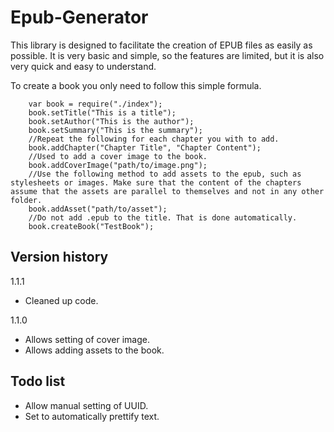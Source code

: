 Epub-Generator
==============

This library is designed to facilitate the creation of EPUB files as easily as possible. It is very basic and simple, so the features are limited, but it is also very quick and easy to understand.

To create a book you only need to follow this simple formula.

        var book = require("./index");
        book.setTitle("This is a title");
        book.setAuthor("This is the author");
        book.setSummary("This is the summary");
        //Repeat the following for each chapter you with to add.
        book.addChapter("Chapter Title", "Chapter Content");
        //Used to add a cover image to the book.
        book.addCoverImage("path/to/image.png");
        //Use the following method to add assets to the epub, such as stylesheets or images. Make sure that the content of the chapters assume that the assets are parallel to themselves and not in any other folder.
        book.addAsset("path/to/asset");
        //Do not add .epub to the title. That is done automatically.
        book.createBook("TestBook");


Version history
---------------
1.1.1
- Cleaned up code.

1.1.0
- Allows setting of cover image.
- Allows adding assets to the book.



Todo list
---------
- Allow manual setting of UUID.
- Set to automatically prettify text.
